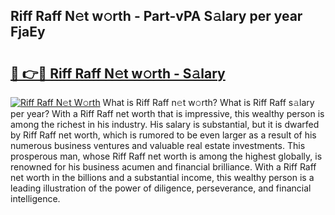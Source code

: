 ## Riff Raff N𝚎t w𝚘rth - Part-vPA S𝚊lary per year FjaEy

# <h2><a href="http://gc31xb.nevu.top/?p=Riff+Raff">🔗 👉🔴 Riff Raff N𝚎t w𝚘rth - S𝚊lary</a></h2>

[![Riff Raff N𝚎t W𝚘rth](https://i.imgur.com/Oavwk0R.jpeg)](http://gc31xb.nevu.top/?p=Riff+Raff)
What is Riff Raff n𝚎t w𝚘rth? What is Riff Raff s𝚊lary per year?
With a Riff Raff net worth that is impressive, this wealthy person is among the richest in his industry. His salary is substantial, but it is dwarfed by Riff Raff net worth, which is rumored to be even larger as a result of his numerous business ventures and valuable real estate investments. This prosperous man, whose Riff Raff net worth is among the highest globally, is renowned for his business acumen and financial brilliance. With a Riff Raff net worth in the billions and a substantial income, this wealthy person is a leading illustration of the power of diligence, perseverance, and financial intelligence.
